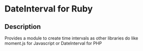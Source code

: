 # DateInterval for Ruby

## Description

Provides a module to create time intervals as other libraries do like 
moment.js for Javascript or DateInterval for PHP
